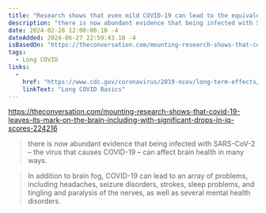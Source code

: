 ```yaml
---
title: "Research shows that even mild COVID-19 can lead to the equivalent of seven years of brain aging"
description: "there is now abundant evidence that being infected with SARS-CoV-2 – the virus that causes COVID-19 – can affect brain health in many ways."
date: 2024-02-28 12:00:00.10 -4
dateAdded: 2024-06-27 22:59:43.10 -4
isBasedOn: "https://theconversation.com/mounting-research-shows-that-covid-19-leaves-its-mark-on-the-brain-including-with-significant-drops-in-iq-scores-224216"
tags:
  - Long COVID
links:
  -
    href: "https://www.cdc.gov/coronavirus/2019-ncov/long-term-effects/index.html"
    linkText: "Long COVID Basics"
---
```


https://theconversation.com/mounting-research-shows-that-covid-19-leaves-its-mark-on-the-brain-including-with-significant-drops-in-iq-scores-224216

> there is now abundant evidence that being infected with SARS-CoV-2 – the virus that causes COVID-19 – can affect brain health in many ways.

> In addition to brain fog, COVID-19 can lead to an array of problems, including headaches, seizure disorders, strokes, sleep problems, and tingling and paralysis of the nerves, as well as several mental health disorders.
